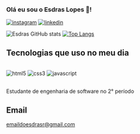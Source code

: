 ### Olá eu sou o Esdras Lopes 👋!

[![instagram](https://img.shields.io/badge/Instagram-E4405F?style=for-the-badge&logo=instagram&logoColor=white)](https://www.instagram.com/esdrasslopes/)
[![linkedin](https://img.shields.io/badge/LinkedIn-0077B5?style=for-the-badge&logo=linkedin&logoColor=white)](www.linkedin.com/in/esdras-lopes-rocha)


![ Esdras GitHub stats](https://github-readme-stats.vercel.app/api?username=esdrasslopes&show_icons=true&theme=radical)
[![Top Langs](https://github-readme-stats.vercel.app/api/top-langs/?username=esdrasslopes)](https://github.com/anuraghazra/github-readme-stats)

## Tecnologias que uso no meu dia

<div style="display: inline_block"> <br/>
<img src ="https://img.shields.io/badge/HTML5-E34F26?style=for-the-badge&logo=html5&logoColor=white" alt="html5" >
<img src ="https://img.shields.io/badge/CSS3-1572B6?style=for-the-badge&logo=css3&logoColor=white" alt="css3" >
<img src ="https://img.shields.io/badge/JavaScript-F7DF1E?style=for-the-badge&logo=javascript&logoColor=black" alt="javascript" >
</div> <br/>

Estudante de engenharia de software no 2° período

## Email
emaildoesdrasr@gmail.com






